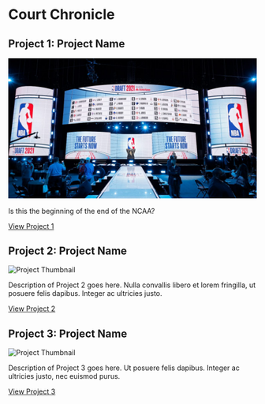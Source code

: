 # Court Chronicle

## Project 1: Project Name

![Project Thumbnail](assets/images/nba-draft.jpeg)

Is this the beginning of the end of the NCAA? 

[View Project 1](link_to_project)

## Project 2: Project Name

![Project Thumbnail](link_to_thumbnail_image)

Description of Project 2 goes here. Nulla convallis libero et lorem fringilla, ut posuere felis dapibus. Integer ac ultricies justo. 

[View Project 2](link_to_project)

## Project 3: Project Name

![Project Thumbnail](link_to_thumbnail_image)

Description of Project 3 goes here. Ut posuere felis dapibus. Integer ac ultricies justo, nec euismod purus. 

[View Project 3](link_to_project)
